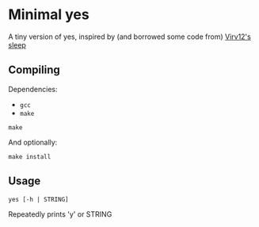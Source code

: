 # Minimal yes

A tiny version of yes, inspired by (and borrowed some code from) [Virv12's sleep](https://github.com/Virv12/sleep)

## Compiling
Dependencies:
* `gcc`
* `make`

```
make
```
And optionally:
```
make install
```

## Usage

```
yes [-h | STRING]
```
Repeatedly prints 'y' or STRING

